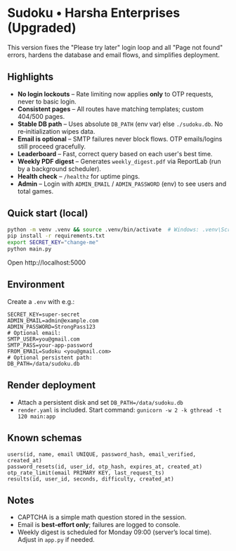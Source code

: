 
# Sudoku • Harsha Enterprises (Upgraded)

This version fixes the "Please try later" login loop and all "Page not found" errors, hardens the database and email flows, and simplifies deployment.

## Highlights

- **No login lockouts** – Rate limiting now applies **only** to OTP requests, never to basic login.
- **Consistent pages** – All routes have matching templates; custom 404/500 pages.
- **Stable DB path** – Uses absolute `DB_PATH` (env var) else `./sudoku.db`. No re‑initialization wipes data.
- **Email is optional** – SMTP failures never block flows. OTP emails/logins still proceed gracefully.
- **Leaderboard** – Fast, correct query based on each user's best time.
- **Weekly PDF digest** – Generates `weekly_digest.pdf` via ReportLab (run by a background scheduler).
- **Health check** – `/healthz` for uptime pings.
- **Admin** – Login with `ADMIN_EMAIL` / `ADMIN_PASSWORD` (env) to see users and total games.

## Quick start (local)

```bash
python -m venv .venv && source .venv/bin/activate  # Windows: .venv\Scripts\activate
pip install -r requirements.txt
export SECRET_KEY="change-me"
python main.py
```

Open http://localhost:5000

## Environment

Create a `.env` with e.g.:

```
SECRET_KEY=super-secret
ADMIN_EMAIL=admin@example.com
ADMIN_PASSWORD=StrongPass123
# Optional email:
SMTP_USER=you@gmail.com
SMTP_PASS=your-app-password
FROM_EMAIL=Sudoku <you@gmail.com>
# Optional persistent path:
DB_PATH=/data/sudoku.db
```

## Render deployment

- Attach a persistent disk and set `DB_PATH=/data/sudoku.db`
- `render.yaml` is included. Start command: `gunicorn -w 2 -k gthread -t 120 main:app`

## Known schemas

```
users(id, name, email UNIQUE, password_hash, email_verified, created_at)
password_resets(id, user_id, otp_hash, expires_at, created_at)
otp_rate_limit(email PRIMARY KEY, last_request_ts)
results(id, user_id, seconds, difficulty, created_at)
```

## Notes

- CAPTCHA is a simple math question stored in the session.
- Email is **best‑effort only**; failures are logged to console.
- Weekly digest is scheduled for Monday 09:00 (server’s local time). Adjust in `app.py` if needed.
```
